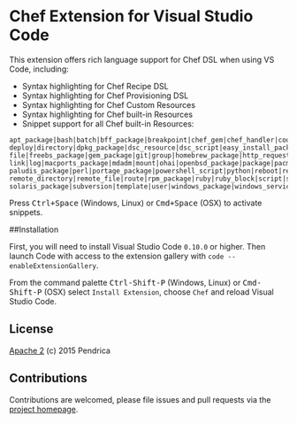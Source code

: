 # Chef Extension for Visual Studio Code


This extension offers rich language support for Chef DSL when using VS Code, including:

* Syntax highlighting for Chef Recipe DSL
* Syntax highlighting for Chef Provisioning DSL
* Syntax highlighting for Chef Custom Resources
* Syntax highlighting for Chef built-in Resources
* Snippet support for all Chef built-in Resources:
```
apt_package|bash|batch|bff_package|breakpoint|chef_gem|chef_handler|cookbook_file|cron|csh
deploy|directory|dpkg_package|dsc_resource|dsc_script|easy_install_package|env|erl_call|execute
file|freebs_package|gem_package|git|group|homebrew_package|http_request|ifconfig|ips_package|freebsd_package|gem_package|git|group|homebrew_package|http_request|ifconfig|ips_package
link|log|macports_package|mdadm|mount|ohai|openbsd_package|package|pacman_package
paludis_package|perl|portage_package|powershell_script|python|reboot|registry_key
remote_directory|remote_file|route|rpm_package|ruby|ruby_block|script|service|smartos_package
solaris_package|subversion|template|user|windows_package|windows_service|yum_package
```
Press <kbd>Ctrl+Space</kbd> (Windows, Linux) or <kbd>Cmd+Space</kbd> (OSX) to activate snippets.

##Installation

First, you will need to install Visual Studio Code `0.10.0` or higher.  Then launch Code with access to the extension gallery with `code --enableExtensionGallery`.

From the command palette <kbd>Ctrl-Shift-P</kbd> (Windows, Linux) or <kbd>Cmd-Shift-P</kbd> (OSX) select `Install Extension`, choose `Chef` and reload Visual Studio Code.  

## License
[Apache 2](LICENSE.md) (c) 2015 Pendrica 

## Contributions
Contributions are welcomed, please file issues and pull requests via the [project homepage](https://github.com/pendrica/vscode-chef).

